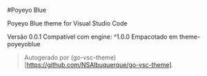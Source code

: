 #Poyeyo Blue

Poyeyo Blue theme for Visual Studio Code

Versão 0.0.1
Compatível com engine: ^1.0.0
Empacotado em theme-poyeyoblue

> Autogerado por (go-vsc-theme)[https://github.com/NSAlbuquerque/go-vsc-theme].